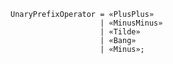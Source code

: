 <!-- This file is generated automatically by infrastructure scripts. Please don't edit by hand. -->

```{ .ebnf .slang-ebnf #UnaryPrefixOperator }
UnaryPrefixOperator = «PlusPlus»
                    | «MinusMinus»
                    | «Tilde»
                    | «Bang»
                    | «Minus»;
```
